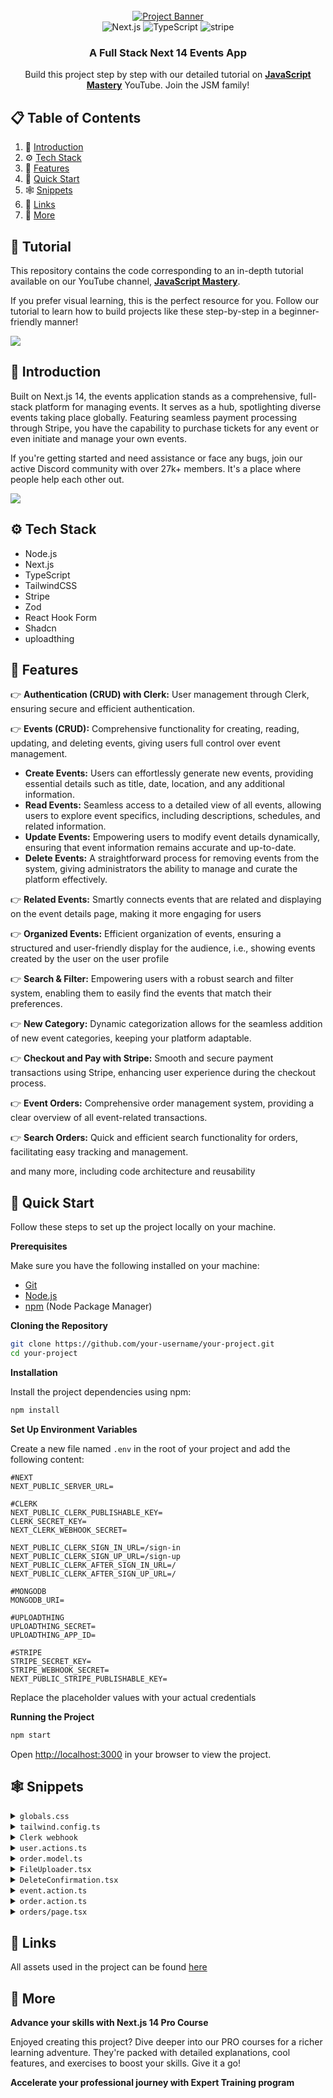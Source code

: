 <div align="center">
  <br />
    <a href="https://youtu.be/zgGhzuBZOQg" target="_blank">
      <img src="https://github.com/adrianhajdin/event_platform/assets/151519281/548975af-f0ed-4103-8834-fe93cf91862e" alt="Project Banner">
    </a>
  <br />

  <div>
    <img src="https://img.shields.io/badge/-Next_JS_14-black?style=for-the-badge&logoColor=white&logo=nextdotjs&color=000000" alt="Next.js" />
    <img src="https://img.shields.io/badge/-TypeScript-black?style=for-the-badge&logoColor=white&logo=typescript&color=3178C6" alt="TypeScript" />
    <img src="https://img.shields.io/badge/-Stripe-black?style=for-the-badge&logoColor=white&logo=stripe&color=008CDD" alt="stripe" />
  </div>

<h3 align="center">A Full Stack Next 14 Events App</h3>

   <div align="center">
     Build this project step by step with our detailed tutorial on <a href="https://www.youtube.com/@javascriptmastery/videos" target="_blank"><b>JavaScript Mastery</b></a> YouTube. Join the JSM family!
    </div>
</div>

## 📋 <a name="table">Table of Contents</a>

1. 🤖 [Introduction](#introduction)
2. ⚙️ [Tech Stack](#tech-stack)
3. 🔋 [Features](#features)
4. 🤸 [Quick Start](#quick-start)
5. 🕸️ [Snippets](#snippets)
6. 🔗 [Links](#links)
7. 🚀 [More](#more)

## 🚨 Tutorial

This repository contains the code corresponding to an in-depth tutorial available on our YouTube channel, <a href="https://www.youtube.com/@javascriptmastery/videos" target="_blank"><b>JavaScript Mastery</b></a>.

If you prefer visual learning, this is the perfect resource for you. Follow our tutorial to learn how to build projects like these step-by-step in a beginner-friendly manner!

<a href="https://youtu.be/zgGhzuBZOQg" target="_blank"><img src="https://github.com/sujatagunale/EasyRead/assets/151519281/1736fca5-a031-4854-8c09-bc110e3bc16d" /></a>

## <a name="introduction">🤖 Introduction</a>

Built on Next.js 14, the events application stands as a comprehensive, full-stack platform for managing events. It serves as a hub, spotlighting diverse events taking place globally. Featuring seamless payment processing through Stripe, you have the capability to purchase tickets for any event or even initiate and manage your own events.

If you're getting started and need assistance or face any bugs, join our active Discord community with over 27k+ members. It's a place where people help each other out.

<a href="https://discord.com/invite/n6EdbFJ" target="_blank"><img src="https://github.com/sujatagunale/EasyRead/assets/151519281/618f4872-1e10-42da-8213-1d69e486d02e" /></a>

## <a name="tech-stack">⚙️ Tech Stack</a>

- Node.js
- Next.js
- TypeScript
- TailwindCSS
- Stripe
- Zod
- React Hook Form
- Shadcn
- uploadthing

## <a name="features">🔋 Features</a>

👉 **Authentication (CRUD) with Clerk:** User management through Clerk, ensuring secure and efficient authentication.

👉 **Events (CRUD):** Comprehensive functionality for creating, reading, updating, and deleting events, giving users full control over event management.
- **Create Events:** Users can effortlessly generate new events, providing essential details such as title, date, location, and any additional information.
- **Read Events:** Seamless access to a detailed view of all events, allowing users to explore event specifics, including descriptions, schedules, and related information.
- **Update Events:** Empowering users to modify event details dynamically, ensuring that event information remains accurate and up-to-date.
- **Delete Events:** A straightforward process for removing events from the system, giving administrators the ability to manage and curate the platform effectively.

👉 **Related Events:** Smartly connects events that are related and displaying on the event details page, making it more engaging for users

👉 **Organized Events:** Efficient organization of events, ensuring a structured and user-friendly display for the audience, i.e., showing events created by the user on the user profile

👉 **Search & Filter:** Empowering users with a robust search and filter system, enabling them to easily find the events that match their preferences.

👉 **New Category:** Dynamic categorization allows for the seamless addition of new event categories, keeping your platform adaptable.

👉 **Checkout and Pay with Stripe:** Smooth and secure payment transactions using Stripe, enhancing user experience during the checkout process.

👉 **Event Orders:** Comprehensive order management system, providing a clear overview of all event-related transactions.

👉 **Search Orders:** Quick and efficient search functionality for orders, facilitating easy tracking and management.

and many more, including code architecture and reusability

## <a name="quick-start">🤸 Quick Start</a>

Follow these steps to set up the project locally on your machine.

**Prerequisites**

Make sure you have the following installed on your machine:

- [Git](https://git-scm.com/)
- [Node.js](https://nodejs.org/en)
- [npm](https://www.npmjs.com/) (Node Package Manager)

**Cloning the Repository**

```bash
git clone https://github.com/your-username/your-project.git
cd your-project
```

**Installation**

Install the project dependencies using npm:

```bash
npm install
```

**Set Up Environment Variables**

Create a new file named `.env` in the root of your project and add the following content:

```env
#NEXT
NEXT_PUBLIC_SERVER_URL=

#CLERK
NEXT_PUBLIC_CLERK_PUBLISHABLE_KEY=
CLERK_SECRET_KEY=
NEXT_CLERK_WEBHOOK_SECRET=

NEXT_PUBLIC_CLERK_SIGN_IN_URL=/sign-in
NEXT_PUBLIC_CLERK_SIGN_UP_URL=/sign-up
NEXT_PUBLIC_CLERK_AFTER_SIGN_IN_URL=/
NEXT_PUBLIC_CLERK_AFTER_SIGN_UP_URL=/

#MONGODB
MONGODB_URI=

#UPLOADTHING
UPLOADTHING_SECRET=
UPLOADTHING_APP_ID=

#STRIPE
STRIPE_SECRET_KEY=
STRIPE_WEBHOOK_SECRET=
NEXT_PUBLIC_STRIPE_PUBLISHABLE_KEY=
```

Replace the placeholder values with your actual credentials

**Running the Project**

```bash
npm start
```

Open [http://localhost:3000](http://localhost:3000) in your browser to view the project.

## <a name="snippets">🕸️ Snippets</a>

<details>
<summary><code>globals.css</code></summary>

```css
@tailwind base;
@tailwind components;
@tailwind utilities;

@layer base {
  :root {
    --background: 0 0% 100%;
    --foreground: 222.2 84% 4.9%;

    --card: 0 0% 100%;
    --card-foreground: 222.2 84% 4.9%;

    --popover: 0 0% 100%;
    --popover-foreground: 222.2 84% 4.9%;

    --primary: 222.2 47.4% 11.2%;
    --primary-foreground: 210 40% 98%;

    --secondary: 210 40% 96.1%;
    --secondary-foreground: 222.2 47.4% 11.2%;

    --muted: 210 40% 96.1%;
    --muted-foreground: 215.4 16.3% 46.9%;

    --accent: 210 40% 96.1%;
    --accent-foreground: 222.2 47.4% 11.2%;

    --destructive: 0 84.2% 60.2%;
    --destructive-foreground: 210 40% 98%;

    --border: 214.3 31.8% 91.4%;
    --input: 214.3 31.8% 91.4%;
    --ring: 222.2 84% 4.9%;

    --radius: 0.5rem;
  }

  .dark {
    --background: 222.2 84% 4.9%;
    --foreground: 210 40% 98%;

    --card: 222.2 84% 4.9%;
    --card-foreground: 210 40% 98%;

    --popover: 222.2 84% 4.9%;
    --popover-foreground: 210 40% 98%;

    --primary: 210 40% 98%;
    --primary-foreground: 222.2 47.4% 11.2%;

    --secondary: 217.2 32.6% 17.5%;
    --secondary-foreground: 210 40% 98%;

    --muted: 217.2 32.6% 17.5%;
    --muted-foreground: 215 20.2% 65.1%;

    --accent: 217.2 32.6% 17.5%;
    --accent-foreground: 210 40% 98%;

    --destructive: 0 62.8% 30.6%;
    --destructive-foreground: 210 40% 98%;

    --border: 217.2 32.6% 17.5%;
    --input: 217.2 32.6% 17.5%;
    --ring: 212.7 26.8% 83.9%;
  }
}

* {
  list-style: none;
  padding: 0;
  margin: 0;
  scroll-behavior: smooth;
}

body {
  font-family: var(--font-poppins)
}

.filter-grey {
  filter: brightness(0) saturate(100%) invert(47%) sepia(0%) saturate(217%)
    hue-rotate(32deg) brightness(98%) contrast(92%);
}

/* ========================================== TAILWIND STYLES */
@layer utilities {
  .wrapper {
    @apply max-w-7xl lg:mx-auto p-5 md:px-10 xl:px-0 w-full;
  }

  .flex-center {
    @apply flex justify-center items-center;
  }

  .flex-between {
    @apply flex justify-between items-center;
  }

  /* TYPOGRAPHY */
  /* 64 */
  .h1-bold {
    @apply font-bold text-[40px] leading-[48px] lg:text-[48px] lg:leading-[60px]  xl:text-[58px] xl:leading-[74px];
  }

  /* 40 */
  .h2-bold {
    @apply font-bold text-[32px] leading-[40px] lg:text-[36px] lg:leading-[44px] xl:text-[40px] xl:leading-[48px];
  }

  .h2-medium {
    @apply font-medium text-[32px] leading-[40px] lg:text-[36px] lg:leading-[44px] xl:text-[40px] xl:leading-[48px];
  }

  /* 36 */
  .h3-bold {
    @apply font-bold text-[28px] leading-[36px] md:text-[36px] md:leading-[44px];
  }

  .h3-medium {
    @apply font-medium text-[28px] leading-[36px] md:text-[36px] md:leading-[44px];
  }

  /* 32 */
  .h4-medium {
    @apply font-medium text-[32px] leading-[40px];
  }

  /* 28 */
  .h5-bold {
    @apply font-bold text-[28px] leading-[36px];
  }

  /* 24 */
  .p-bold-24 {
    @apply font-bold text-[24px] leading-[36px];
  }

  .p-medium-24 {
    @apply font-medium text-[24px] leading-[36px];
  }

  .p-regular-24 {
    @apply font-normal text-[24px] leading-[36px];
  }

  /* 20 */
  .p-bold-20 {
    @apply font-bold text-[20px] leading-[30px] tracking-[2%];
  }

  .p-semibold-20 {
    @apply text-[20px] font-semibold leading-[30px] tracking-[2%];
  }

  .p-medium-20 {
    @apply text-[20px] font-medium leading-[30px];
  }

  .p-regular-20 {
    @apply text-[20px] font-normal leading-[30px] tracking-[2%];
  }

  /* 18 */
  .p-semibold-18 {
    @apply text-[18px] font-semibold leading-[28px] tracking-[2%];
  }

  .p-medium-18 {
    @apply text-[18px] font-medium leading-[28px];
  }

  .p-regular-18 {
    @apply text-[18px] font-normal leading-[28px] tracking-[2%];
  }

  /* 16 */
  .p-bold-16 {
    @apply text-[16px] font-bold leading-[24px];
  }

  .p-medium-16 {
    @apply text-[16px] font-medium leading-[24px];
  }

  .p-regular-16 {
    @apply text-[16px] font-normal leading-[24px];
  }

  /* 14 */
  .p-semibold-14 {
    @apply text-[14px] font-semibold leading-[20px];
  }

  .p-medium-14 {
    @apply text-[14px] font-medium leading-[20px];
  }

  .p-regular-14 {
    @apply text-[14px] font-normal leading-[20px];
  }

  /* 12 */
  .p-medium-12 {
    @apply text-[12px] font-medium leading-[20px];
  }

  /* SHADCN OVERRIDES */
  .select-field {
    @apply w-full bg-grey-50 h-[54px] placeholder:text-grey-500 rounded-full p-regular-16 px-5 py-3 border-none focus-visible:ring-transparent focus:ring-transparent !important;
  }

  .input-field {
    @apply bg-grey-50 h-[54px] focus-visible:ring-offset-0 placeholder:text-grey-500 rounded-full p-regular-16 px-4 py-3 border-none focus-visible:ring-transparent !important;
  }

  .textarea {
    @apply bg-grey-50 flex flex-1 placeholder:text-grey-500 p-regular-16 px-5 py-3 border-none focus-visible:ring-transparent !important;
  }

  .button {
    @apply rounded-full h-[54px] p-regular-16;
  }

  .select-item {
    @apply py-3 cursor-pointer  focus:bg-primary-50;
  }

  .toggle-switch {
    @apply bg-gray-300 !important;
  }
}

/* ========================================== CLERK STYLES */
.cl-logoImage {
  height: 38px;
}

.cl-userButtonBox {
  flex-direction: row-reverse;
}

.cl-userButtonOuterIdentifier {
  font-size: 16px;
}

.cl-userButtonPopoverCard {
  right: 4px !important;
}

.cl-formButtonPrimary:hover,
.cl-formButtonPrimary:focus,
.cl-formButtonPrimary:active {
  background-color: #705CF7
}

/* ========================================== REACT-DATEPICKER STYLES */
.datePicker {
  width: 100%;
}

.react-datepicker__input-container input {
  background-color: transparent;
  width: 100%;
  outline: none;
  margin-left: 16px;
}

.react-datepicker__day--selected {
  background-color: #624cf5 !important;
  color: #ffffff !important;
  border-radius: 4px;
}

.react-datepicker__time-list-item--selected {
  background-color: #624cf5 !important;
}
```
</details>

<details>
<summary><code>tailwind.config.ts</code></summary>

```typescript
/** @type {import('tailwindcss').Config} */
import { withUt } from 'uploadthing/tw';

module.exports = withUt({
  darkMode: ['class'],
  content: [
    './pages/**/*.{ts,tsx}',
    './components/**/*.{ts,tsx}',
    './app/**/*.{ts,tsx}',
    './src/**/*.{ts,tsx}',
  ],
  theme: {
    container: {
      center: true,
      padding: '2rem',
      screens: {
        '2xl': '1400px',
      },
    },
    extend: {
      colors: {
        primary: {
          500: '#624CF5',
          50: ' #F6F8FD',
          DEFAULT: '#624CF5',
          foreground: 'hsl(var(--primary-foreground))',
        },
        coral: {
          500: '#15BF59',
        },

        grey: {
          600: '#545454', // Subdued - color name in figma
          500: '#757575',
          400: '#AFAFAF', // Disabled - color name in figma
          50: '#F6F6F6', // White Grey - color name in figma
        },
        black: '#000000',
        white: '#FFFFFF',
        border: 'hsl(var(--border))',
        input: 'hsl(var(--input))',
        ring: 'hsl(var(--ring))',
        foreground: 'hsl(var(--foreground))',
        secondary: {
          DEFAULT: 'hsl(var(--secondary))',
          foreground: 'hsl(var(--secondary-foreground))',
        },
        destructive: {
          DEFAULT: 'hsl(var(--destructive))',
          foreground: 'hsl(var(--destructive-foreground))',
        },
        muted: {
          DEFAULT: 'hsl(var(--muted))',
          foreground: 'hsl(var(--muted-foreground))',
        },
        accent: {
          DEFAULT: 'hsl(var(--accent))',
          foreground: 'hsl(var(--accent-foreground))',
        },
        popover: {
          DEFAULT: 'hsl(var(--popover))',
          foreground: 'hsl(var(--popover-foreground))',
        },
        card: {
          DEFAULT: 'hsl(var(--card))',
          foreground: 'hsl(var(--card-foreground))',
        },
      },
      fontFamily: {
        poppins: ['var(--font-poppins)'],
      },
      backgroundImage: {
        'dotted-pattern': "url('/assets/images/dotted-pattern.png')",
        'hero-img': "url('/assets/images/hero.png')",
      },
      borderRadius: {
        lg: 'var(--radius)',
        md: 'calc(var(--radius) - 2px)',
        sm: 'calc(var(--radius) - 4px)',
      },
      keyframes: {
        'accordion-down': {
          from: { height: '0' },
          to: { height: 'var(--radix-accordion-content-height)' },
        },
        'accordion-up': {
          from: { height: 'var(--radix-accordion-content-height)' },
          to: { height: '0' },
        },
      },
      animation: {
        'accordion-down': 'accordion-down 0.2s ease-out',
        'accordion-up': 'accordion-up 0.2s ease-out',
      },
    },
  },
  plugins: [require('tailwindcss-animate')],
});
```

</details>

<details>
<summary><code>Clerk webhook</code></summary>

```typescript
import { Webhook } from 'svix'
import { headers } from 'next/headers'
import { WebhookEvent } from '@clerk/nextjs/server'
import { createUser, deleteUser, updateUser } from '@/lib/actions/user.actions'
import { clerkClient } from '@clerk/nextjs'
import { NextResponse } from 'next/server'
 
export async function POST(req: Request) {
 
  // You can find this in the Clerk Dashboard -> Webhooks -> choose the webhook
  const WEBHOOK_SECRET = process.env.WEBHOOK_SECRET
 
  if (!WEBHOOK_SECRET) {
    throw new Error('Please add WEBHOOK_SECRET from Clerk Dashboard to .env or .env.local')
  }
 
  // Get the headers
  const headerPayload = headers();
  const svix_id = headerPayload.get("svix-id");
  const svix_timestamp = headerPayload.get("svix-timestamp");
  const svix_signature = headerPayload.get("svix-signature");
 
  // If there are no headers, error out
  if (!svix_id || !svix_timestamp || !svix_signature) {
    return new Response('Error occured -- no svix headers', {
      status: 400
    })
  }
 
  // Get the body
  const payload = await req.json()
  const body = JSON.stringify(payload);
 
  // Create a new Svix instance with your secret.
  const wh = new Webhook(WEBHOOK_SECRET);
 
  let evt: WebhookEvent
 
  // Verify the payload with the headers
  try {
    evt = wh.verify(body, {
      "svix-id": svix_id,
      "svix-timestamp": svix_timestamp,
      "svix-signature": svix_signature,
    }) as WebhookEvent
  } catch (err) {
    console.error('Error verifying webhook:', err);
    return new Response('Error occured', {
      status: 400
    })
  }
 
  // Get the ID and type
  const { id } = evt.data;
  const eventType = evt.type;
 
  if(eventType === 'user.created') {
    const { id, email_addresses, image_url, first_name, last_name, username } = evt.data;

    const user = {
      clerkId: id,
      email: email_addresses[0].email_address,
      username: username!,
      firstName: first_name,
      lastName: last_name,
      photo: image_url,
    }

    const newUser = await createUser(user);

    if(newUser) {
      await clerkClient.users.updateUserMetadata(id, {
        publicMetadata: {
          userId: newUser._id
        }
      })
    }

    return NextResponse.json({ message: 'OK', user: newUser })
  }

  if (eventType === 'user.updated') {
    const {id, image_url, first_name, last_name, username } = evt.data

    const user = {
      firstName: first_name,
      lastName: last_name,
      username: username!,
      photo: image_url,
    }

    const updatedUser = await updateUser(id, user)

    return NextResponse.json({ message: 'OK', user: updatedUser })
  }

  if (eventType === 'user.deleted') {
    const { id } = evt.data

    const deletedUser = await deleteUser(id!)

    return NextResponse.json({ message: 'OK', user: deletedUser })
  }
 
  return new Response('', { status: 200 })
}
```
</details>

<details>
<summary><code>user.actions.ts</code></summary>

```typescript
'use server'

import { revalidatePath } from 'next/cache'

import { connectToDatabase } from '@/lib/database'
import User from '@/lib/database/models/user.model'
import Order from '@/lib/database/models/order.model'
import Event from '@/lib/database/models/event.model'
import { handleError } from '@/lib/utils'

import { CreateUserParams, UpdateUserParams } from '@/types'

export async function createUser(user: CreateUserParams) {
  try {
    await connectToDatabase()

    const newUser = await User.create(user)
    return JSON.parse(JSON.stringify(newUser))
  } catch (error) {
    handleError(error)
  }
}

export async function getUserById(userId: string) {
  try {
    await connectToDatabase()

    const user = await User.findById(userId)

    if (!user) throw new Error('User not found')
    return JSON.parse(JSON.stringify(user))
  } catch (error) {
    handleError(error)
  }
}

export async function updateUser(clerkId: string, user: UpdateUserParams) {
  try {
    await connectToDatabase()

    const updatedUser = await User.findOneAndUpdate({ clerkId }, user, { new: true })

    if (!updatedUser) throw new Error('User update failed')
    return JSON.parse(JSON.stringify(updatedUser))
  } catch (error) {
    handleError(error)
  }
}

export async function deleteUser(clerkId: string) {
  try {
    await connectToDatabase()

    // Find user to delete
    const userToDelete = await User.findOne({ clerkId })

    if (!userToDelete) {
      throw new Error('User not found')
    }

    // Unlink relationships
    await Promise.all([
      // Update the 'events' collection to remove references to the user
      Event.updateMany(
        { _id: { $in: userToDelete.events } },
        { $pull: { organizer: userToDelete._id } }
      ),

      // Update the 'orders' collection to remove references to the user
      Order.updateMany({ _id: { $in: userToDelete.orders } }, { $unset: { buyer: 1 } }),
    ])

    // Delete user
    const deletedUser = await User.findByIdAndDelete(userToDelete._id)
    revalidatePath('/')

    return deletedUser ? JSON.parse(JSON.stringify(deletedUser)) : null
  } catch (error) {
    handleError(error)
  }
}
```
</details>

<details>
<summary><code>order.model.ts</code></summary>

```typescript
import { Schema, model, models, Document } from 'mongoose'

export interface IOrder extends Document {
  createdAt: Date
  stripeId: string
  totalAmount: string
  event: {
    _id: string
    title: string
  }
  buyer: {
    _id: string
    firstName: string
    lastName: string
  }
}

export type IOrderItem = {
  _id: string
  totalAmount: string
  createdAt: Date
  eventTitle: string
  eventId: string
  buyer: string
}

const OrderSchema = new Schema({
  createdAt: {
    type: Date,
    default: Date.now,
  },
  stripeId: {
    type: String,
    required: true,
    unique: true,
  },
  totalAmount: {
    type: String,
  },
  event: {
    type: Schema.Types.ObjectId,
    ref: 'Event',
  },
  buyer: {
    type: Schema.Types.ObjectId,
    ref: 'User',
  },
})

const Order = models.Order || model('Order', OrderSchema)

export default Order
```

</details>

<details>
<summary><code>FileUploader.tsx</code></summary>

```typescript
'use client'

import { useCallback, Dispatch, SetStateAction } from 'react'
import type { FileWithPath } from '@uploadthing/react'
import { useDropzone } from '@uploadthing/react/hooks'
import { generateClientDropzoneAccept } from 'uploadthing/client'

import { Button } from '@/components/ui/button'
import { convertFileToUrl } from '@/lib/utils'

type FileUploaderProps = {
  onFieldChange: (url: string) => void
  imageUrl: string
  setFiles: Dispatch<SetStateAction<File[]>>
}

export function FileUploader({ imageUrl, onFieldChange, setFiles }: FileUploaderProps) {
  const onDrop = useCallback((acceptedFiles: FileWithPath[]) => {
    setFiles(acceptedFiles)
    onFieldChange(convertFileToUrl(acceptedFiles[0]))
  }, [])

  const { getRootProps, getInputProps } = useDropzone({
    onDrop,
    accept: 'image/*' ? generateClientDropzoneAccept(['image/*']) : undefined,
  })

  return (
    <div
      {...getRootProps()}
      className="flex-center bg-dark-3 flex h-72 cursor-pointer flex-col overflow-hidden rounded-xl bg-grey-50">
      <input {...getInputProps()} className="cursor-pointer" />

      {imageUrl ? (
        <div className="flex h-full w-full flex-1 justify-center ">
          <img
            src={imageUrl}
            alt="image"
            width={250}
            height={250}
            className="w-full object-cover object-center"
          />
        </div>
      ) : (
        <div className="flex-center flex-col py-5 text-grey-500">
          <img src="/assets/icons/upload.svg" width={77} height={77} alt="file upload" />
          <h3 className="mb-2 mt-2">Drag photo here</h3>
          <p className="p-medium-12 mb-4">SVG, PNG, JPG</p>
          <Button type="button" className="rounded-full">
            Select from computer
          </Button>
        </div>
      )}
    </div>
  )
}
```

</details>

<details>
<summary><code>DeleteConfirmation.tsx</code></summary>

```typescript
'use client'

import { useTransition } from 'react'
import { usePathname } from 'next/navigation'
import Image from 'next/image'

import {
  AlertDialog,
  AlertDialogAction,
  AlertDialogCancel,
  AlertDialogContent,
  AlertDialogDescription,
  AlertDialogFooter,
  AlertDialogHeader,
  AlertDialogTitle,
  AlertDialogTrigger,
} from '@/components/ui/alert-dialog'

import { deleteEvent } from '@/lib/actions/event.actions'

export const DeleteConfirmation = ({ eventId }: { eventId: string }) => {
  const pathname = usePathname()
  let [isPending, startTransition] = useTransition()

  return (
    <AlertDialog>
      <AlertDialogTrigger>
        <Image src="/assets/icons/delete.svg" alt="edit" width={20} height={20} />
      </AlertDialogTrigger>

      <AlertDialogContent className="bg-white">
        <AlertDialogHeader>
          <AlertDialogTitle>Are you sure you want to delete?</AlertDialogTitle>
          <AlertDialogDescription className="p-regular-16 text-grey-600">
            This will permanently delete this event
          </AlertDialogDescription>
        </AlertDialogHeader>

        <AlertDialogFooter>
          <AlertDialogCancel>Cancel</AlertDialogCancel>

          <AlertDialogAction
            onClick={() =>
              startTransition(async () => {
                await deleteEvent({ eventId, path: pathname })
              })
            }>
            {isPending ? 'Deleting...' : 'Delete'}
          </AlertDialogAction>
        </AlertDialogFooter>
      </AlertDialogContent>
    </AlertDialog>
  )
}
```

</details>

<details>
<summary><code>event.action.ts</code></summary>

```typescript
'use server'

import { revalidatePath } from 'next/cache'

import { connectToDatabase } from '@/lib/database'
import Event from '@/lib/database/models/event.model'
import User from '@/lib/database/models/user.model'
import Category from '@/lib/database/models/category.model'
import { handleError } from '@/lib/utils'

import {
  CreateEventParams,
  UpdateEventParams,
  DeleteEventParams,
  GetAllEventsParams,
  GetEventsByUserParams,
  GetRelatedEventsByCategoryParams,
} from '@/types'

const getCategoryByName = async (name: string) => {
  return Category.findOne({ name: { $regex: name, $options: 'i' } })
}

const populateEvent = (query: any) => {
  return query
    .populate({ path: 'organizer', model: User, select: '_id firstName lastName' })
    .populate({ path: 'category', model: Category, select: '_id name' })
}

// CREATE
export async function createEvent({ userId, event, path }: CreateEventParams) {
  try {
    await connectToDatabase()

    const organizer = await User.findById(userId)
    if (!organizer) throw new Error('Organizer not found')

    const newEvent = await Event.create({ ...event, category: event.categoryId, organizer: userId })
    revalidatePath(path)

    return JSON.parse(JSON.stringify(newEvent))
  } catch (error) {
    handleError(error)
  }
}

// GET ONE EVENT BY ID
export async function getEventById(eventId: string) {
  try {
    await connectToDatabase()

    const event = await populateEvent(Event.findById(eventId))

    if (!event) throw new Error('Event not found')

    return JSON.parse(JSON.stringify(event))
  } catch (error) {
    handleError(error)
  }
}

// UPDATE
export async function updateEvent({ userId, event, path }: UpdateEventParams) {
  try {
    await connectToDatabase()

    const eventToUpdate = await Event.findById(event._id)
    if (!eventToUpdate || eventToUpdate.organizer.toHexString() !== userId) {
      throw new Error('Unauthorized or event not found')
    }

    const updatedEvent = await Event.findByIdAndUpdate(
      event._id,
      { ...event, category: event.categoryId },
      { new: true }
    )
    revalidatePath(path)

    return JSON.parse(JSON.stringify(updatedEvent))
  } catch (error) {
    handleError(error)
  }
}

// DELETE
export async function deleteEvent({ eventId, path }: DeleteEventParams) {
  try {
    await connectToDatabase()

    const deletedEvent = await Event.findByIdAndDelete(eventId)
    if (deletedEvent) revalidatePath(path)
  } catch (error) {
    handleError(error)
  }
}

// GET ALL EVENTS
export async function getAllEvents({ query, limit = 6, page, category }: GetAllEventsParams) {
  try {
    await connectToDatabase()

    const titleCondition = query ? { title: { $regex: query, $options: 'i' } } : {}
    const categoryCondition = category ? await getCategoryByName(category) : null
    const conditions = {
      $and: [titleCondition, categoryCondition ? { category: categoryCondition._id } : {}],
    }

    const skipAmount = (Number(page) - 1) * limit
    const eventsQuery = Event.find(conditions)
      .sort({ createdAt: 'desc' })
      .skip(skipAmount)
      .limit(limit)

    const events = await populateEvent(eventsQuery)
    const eventsCount = await Event.countDocuments(conditions)

    return {
      data: JSON.parse(JSON.stringify(events)),
      totalPages: Math.ceil(eventsCount / limit),
    }
  } catch (error) {
    handleError(error)
  }
}

// GET EVENTS BY ORGANIZER
export async function getEventsByUser({ userId, limit = 6, page }: GetEventsByUserParams) {
  try {
    await connectToDatabase()

    const conditions = { organizer: userId }
    const skipAmount = (page - 1) * limit

    const eventsQuery = Event.find(conditions)
      .sort({ createdAt: 'desc' })
      .skip(skipAmount)
      .limit(limit)

    const events = await populateEvent(eventsQuery)
    const eventsCount = await Event.countDocuments(conditions)

    return { data: JSON.parse(JSON.stringify(events)), totalPages: Math.ceil(eventsCount / limit) }
  } catch (error) {
    handleError(error)
  }
}

// GET RELATED EVENTS: EVENTS WITH SAME CATEGORY
export async function getRelatedEventsByCategory({
  categoryId,
  eventId,
  limit = 3,
  page = 1,
}: GetRelatedEventsByCategoryParams) {
  try {
    await connectToDatabase()

    const skipAmount = (Number(page) - 1) * limit
    const conditions = { $and: [{ category: categoryId }, { _id: { $ne: eventId } }] }

    const eventsQuery = Event.find(conditions)
      .sort({ createdAt: 'desc' })
      .skip(skipAmount)
      .limit(limit)

    const events = await populateEvent(eventsQuery)
    const eventsCount = await Event.countDocuments(conditions)

    return { data: JSON.parse(JSON.stringify(events)), totalPages: Math.ceil(eventsCount / limit) }
  } catch (error) {
    handleError(error)
  }
}
```

</details>

<details>
<summary><code>order.action.ts</code></summary>

```typescript
"use server"

import Stripe from 'stripe';
import { CheckoutOrderParams, CreateOrderParams, GetOrdersByEventParams, GetOrdersByUserParams } from "@/types"
import { redirect } from 'next/navigation';
import { handleError } from '../utils';
import { connectToDatabase } from '../database';
import Order from '../database/models/order.model';
import Event from '../database/models/event.model';
import {ObjectId} from 'mongodb';
import User from '../database/models/user.model';

export const checkoutOrder = async (order: CheckoutOrderParams) => {
  const stripe = new Stripe(process.env.STRIPE_SECRET_KEY!);

  const price = order.isFree ? 0 : Number(order.price) * 100;

  try {
    const session = await stripe.checkout.sessions.create({
      line_items: [
        {
          price_data: {
            currency: 'usd',
            unit_amount: price,
            product_data: {
              name: order.eventTitle
            }
          },
          quantity: 1
        },
      ],
      metadata: {
        eventId: order.eventId,
        buyerId: order.buyerId,
      },
      mode: 'payment',
      success_url: `${process.env.NEXT_PUBLIC_SERVER_URL}/profile`,
      cancel_url: `${process.env.NEXT_PUBLIC_SERVER_URL}/`,
    });

    redirect(session.url!)
  } catch (error) {
    throw error;
  }
}

export const createOrder = async (order: CreateOrderParams) => {
  try {
    await connectToDatabase();
    
    const newOrder = await Order.create({
      ...order,
      event: order.eventId,
      buyer: order.buyerId,
    });

    return JSON.parse(JSON.stringify(newOrder));
  } catch (error) {
    handleError(error);
  }
}

// GET ORDERS BY EVENT
export async function getOrdersByEvent({ searchString, eventId }: GetOrdersByEventParams) {
  try {
    await connectToDatabase()

    if (!eventId) throw new Error('Event ID is required')
    const eventObjectId = new ObjectId(eventId)

    const orders = await Order.aggregate([
      {
        $lookup: {
          from: 'users',
          localField: 'buyer',
          foreignField: '_id',
          as: 'buyer',
        },
      },
      {
        $unwind: '$buyer',
      },
      {
        $lookup: {
          from: 'events',
          localField: 'event',
          foreignField: '_id',
          as: 'event',
        },
      },
      {
        $unwind: '$event',
      },
      {
        $project: {
          _id: 1,
          totalAmount: 1,
          createdAt: 1,
          eventTitle: '$event.title',
          eventId: '$event._id',
          buyer: {
            $concat: ['$buyer.firstName', ' ', '$buyer.lastName'],
          },
        },
      },
      {
        $match: {
          $and: [{ eventId: eventObjectId }, { buyer: { $regex: RegExp(searchString, 'i') } }],
        },
      },
    ])

    return JSON.parse(JSON.stringify(orders))
  } catch (error) {
    handleError(error)
  }
}

// GET ORDERS BY USER
export async function getOrdersByUser({ userId, limit = 3, page }: GetOrdersByUserParams) {
  try {
    await connectToDatabase()

    const skipAmount = (Number(page) - 1) * limit
    const conditions = { buyer: userId }

    const orders = await Order.distinct('event._id')
      .find(conditions)
      .sort({ createdAt: 'desc' })
      .skip(skipAmount)
      .limit(limit)
      .populate({
        path: 'event',
        model: Event,
        populate: {
          path: 'organizer',
          model: User,
          select: '_id firstName lastName',
        },
      })

    const ordersCount = await Order.distinct('event._id').countDocuments(conditions)

    return { data: JSON.parse(JSON.stringify(orders)), totalPages: Math.ceil(ordersCount / limit) }
  } catch (error) {
    handleError(error)
  }
}
```

</details>

<details>
<summary><code>orders/page.tsx</code></summary>

```typescript
import Search  from '@/components/shared/Search'
import { getOrdersByEvent } from '@/lib/actions/order.actions'
import { formatDateTime, formatPrice } from '@/lib/utils'
import { SearchParamProps } from '@/types'
import { IOrderItem } from '@/lib/database/models/order.model'

const Orders = async ({ searchParams }: SearchParamProps) => {
  const eventId = (searchParams?.eventId as string) || ''
  const searchText = (searchParams?.query as string) || ''

  const orders = await getOrdersByEvent({ eventId, searchString: searchText })

  return (
    <>
      <section className=" bg-primary-50 bg-dotted-pattern bg-cover bg-center py-5 md:py-10">
        <h3 className="wrapper h3-bold text-center sm:text-left ">Orders</h3>
      </section>

      <section className="wrapper mt-8">
        <Search placeholder="Search buyer name..." />
      </section>

      <section className="wrapper overflow-x-auto">
        <table className="w-full border-collapse border-t">
          <thead>
            <tr className="p-medium-14 border-b text-grey-500">
              <th className="min-w-[250px] py-3 text-left">Order ID</th>
              <th className="min-w-[200px] flex-1 py-3 pr-4 text-left">Event Title</th>
              <th className="min-w-[150px] py-3 text-left">Buyer</th>
              <th className="min-w-[100px] py-3 text-left">Created</th>
              <th className="min-w-[100px] py-3 text-right">Amount</th>
            </tr>
          </thead>
          <tbody>
            {orders && orders.length === 0 ? (
              <tr className="border-b">
                <td colSpan={5} className="py-4 text-center text-gray-500">
                  No orders found.
                </td>
              </tr>
            ) : (
              <>
                {orders &&
                  orders.map((row: IOrderItem) => (
                    <tr
                      key={row._id}
                      className="p-regular-14 lg:p-regular-16 border-b "
                      style={{ boxSizing: 'border-box' }}>
                      <td className="min-w-[250px] py-4 text-primary-500">{row._id}</td>
                      <td className="min-w-[200px] flex-1 py-4 pr-4">{row.eventTitle}</td>
                      <td className="min-w-[150px] py-4">{row.buyer}</td>
                      <td className="min-w-[100px] py-4">
                        {formatDateTime(row.createdAt).dateTime}
                      </td>
                      <td className="min-w-[100px] py-4 text-right">
                        {formatPrice(row.totalAmount)}
                      </td>
                    </tr>
                  ))}
              </>
            )}
          </tbody>
        </table>
      </section>
    </>
  )
}

export default Orders
```

</details>

## <a name="links">🔗 Links</a>

All assets used in the project can be found [here](https://drive.google.com/file/d/1hoRwUtTFIiuOXPw-SDYj6wk4hZTMcYmL/view?usp=sharing)

## <a name="more">🚀 More</a>

**Advance your skills with Next.js 14 Pro Course**

Enjoyed creating this project? Dive deeper into our PRO courses for a richer learning adventure. They're packed with detailed explanations, cool features, and exercises to boost your skills. Give it a go!



**Accelerate your professional journey with Expert Training program**



#